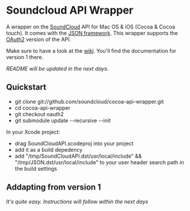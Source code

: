 
# Soundcloud API Wrapper

A wrapper on the [SoundCloud](http://soundcloud.com) API for Mac OS & iOS (Cocoa & Cocoa touch). It comes with the [JSON framework](http://github.com/stig/json-framework). This wrapper supports the [OAuth2](http://oauth.net/2) version of the API.

Make sure to have a look at the [wiki](http://wiki.github.com/soundcloud/cocoa-api-wrapper/). You'll find the documentation for version 1 there.

*README will be updated in the next days.*

## Quickstart

- git clone git://github.com/soundcloud/cocoa-api-wrapper.git
- cd cocoa-api-wrapper
- git checkout oauth2
- git submodule update --recursive --init

In your Xcode project:

- drag SoundCloudAPI.xcodeproj into your project
- add it as a build depedency
- add "/tmp/SoundCloudAPI.dst/usr/local/include" && "/tmp/JSON.dst/usr/local/include" to your user header search path in the build settings

## Addapting from version 1

*It's quite easy. Instructions will follow within the next days*

